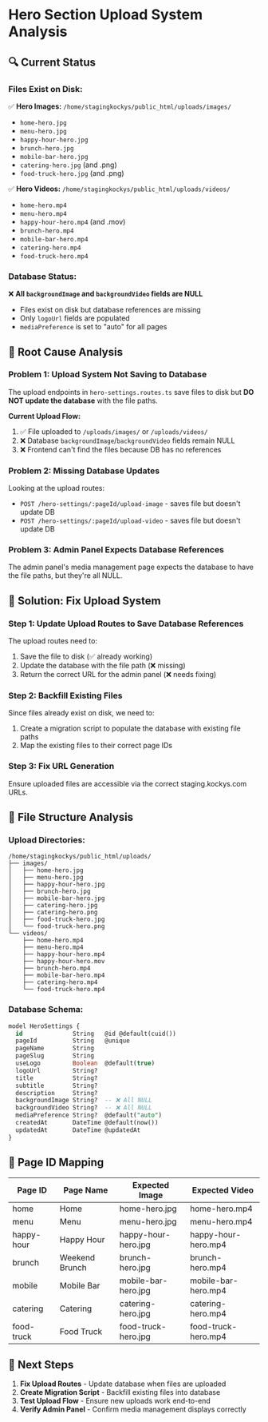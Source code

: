 # Hero Section Upload System Analysis

## 🔍 **Current Status**

### **Files Exist on Disk:**
✅ **Hero Images:** `/home/stagingkockys/public_html/uploads/images/`
- `home-hero.jpg`
- `menu-hero.jpg` 
- `happy-hour-hero.jpg`
- `brunch-hero.jpg`
- `mobile-bar-hero.jpg`
- `catering-hero.jpg` (and .png)
- `food-truck-hero.jpg` (and .png)

✅ **Hero Videos:** `/home/stagingkockys/public_html/uploads/videos/`
- `home-hero.mp4`
- `menu-hero.mp4`
- `happy-hour-hero.mp4` (and .mov)
- `brunch-hero.mp4`
- `mobile-bar-hero.mp4`
- `catering-hero.mp4`
- `food-truck-hero.mp4`

### **Database Status:**
❌ **All `backgroundImage` and `backgroundVideo` fields are NULL**
- Files exist on disk but database references are missing
- Only `logoUrl` fields are populated
- `mediaPreference` is set to "auto" for all pages

## 🚨 **Root Cause Analysis**

### **Problem 1: Upload System Not Saving to Database**
The upload endpoints in `hero-settings.routes.ts` save files to disk but **DO NOT update the database** with the file paths.

**Current Upload Flow:**
1. ✅ File uploaded to `/uploads/images/` or `/uploads/videos/`
2. ❌ Database `backgroundImage`/`backgroundVideo` fields remain NULL
3. ❌ Frontend can't find the files because DB has no references

### **Problem 2: Missing Database Updates**
Looking at the upload routes:
- `POST /hero-settings/:pageId/upload-image` - saves file but doesn't update DB
- `POST /hero-settings/:pageId/upload-video` - saves file but doesn't update DB

### **Problem 3: Admin Panel Expects Database References**
The admin panel's media management page expects the database to have the file paths, but they're all NULL.

## 🔧 **Solution: Fix Upload System**

### **Step 1: Update Upload Routes to Save Database References**

The upload routes need to:
1. Save the file to disk (✅ already working)
2. Update the database with the file path (❌ missing)
3. Return the correct URL for the admin panel (❌ needs fixing)

### **Step 2: Backfill Existing Files**

Since files already exist on disk, we need to:
1. Create a migration script to populate the database with existing file paths
2. Map the existing files to their correct page IDs

### **Step 3: Fix URL Generation**

Ensure uploaded files are accessible via the correct staging.kockys.com URLs.

## 📁 **File Structure Analysis**

### **Upload Directories:**
```
/home/stagingkockys/public_html/uploads/
├── images/
│   ├── home-hero.jpg
│   ├── menu-hero.jpg
│   ├── happy-hour-hero.jpg
│   ├── brunch-hero.jpg
│   ├── mobile-bar-hero.jpg
│   ├── catering-hero.jpg
│   ├── catering-hero.png
│   ├── food-truck-hero.jpg
│   └── food-truck-hero.png
└── videos/
    ├── home-hero.mp4
    ├── menu-hero.mp4
    ├── happy-hour-hero.mp4
    ├── happy-hour-hero.mov
    ├── brunch-hero.mp4
    ├── mobile-bar-hero.mp4
    ├── catering-hero.mp4
    └── food-truck-hero.mp4
```

### **Database Schema:**
```sql
model HeroSettings {
  id              String   @id @default(cuid())
  pageId          String   @unique
  pageName        String
  pageSlug        String
  useLogo         Boolean  @default(true)
  logoUrl         String?
  title           String?
  subtitle        String?
  description     String?
  backgroundImage String?  -- ❌ All NULL
  backgroundVideo String?  -- ❌ All NULL
  mediaPreference String?  @default("auto")
  createdAt       DateTime @default(now())
  updatedAt       DateTime @updatedAt
}
```

## 🎯 **Page ID Mapping**

| Page ID | Page Name | Expected Image | Expected Video |
|---------|-----------|----------------|----------------|
| home | Home | home-hero.jpg | home-hero.mp4 |
| menu | Menu | menu-hero.jpg | menu-hero.mp4 |
| happy-hour | Happy Hour | happy-hour-hero.jpg | happy-hour-hero.mp4 |
| brunch | Weekend Brunch | brunch-hero.jpg | brunch-hero.mp4 |
| mobile | Mobile Bar | mobile-bar-hero.jpg | mobile-bar-hero.mp4 |
| catering | Catering | catering-hero.jpg | catering-hero.mp4 |
| food-truck | Food Truck | food-truck-hero.jpg | food-truck-hero.mp4 |

## 🔄 **Next Steps**

1. **Fix Upload Routes** - Update database when files are uploaded
2. **Create Migration Script** - Backfill existing files into database
3. **Test Upload Flow** - Ensure new uploads work end-to-end
4. **Verify Admin Panel** - Confirm media management displays correctly






